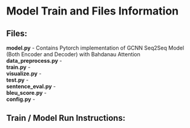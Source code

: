 # Model Train and Files Information

## Files:
<b>model.py</b> - Contains Pytorch implementation of GCNN Seq2Seq Model (Both Encoder and Decoder) with Bahdanau Attention  
<b>data_preprocess.py</b> -  
<b>train.py</b> -  
<b>visualize.py</b> -  
<b>test.py</b> -  
<b>sentence_eval.py</b> -  
<b>bleu_score.py</b> -  
<b>config.py</b> -  

## Train / Model Run Instructions:

